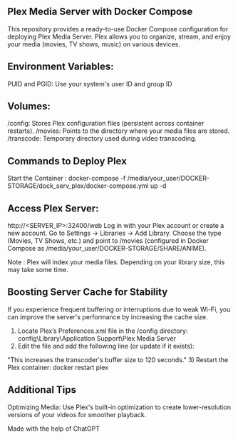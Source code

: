 ## Plex Media Server with Docker Compose
This repository provides a ready-to-use Docker Compose configuration for deploying Plex Media Server. Plex allows you to organize, stream, and enjoy your media (movies, TV shows, music) on various devices.

## Environment Variables:
PUID and PGID: Use your system's user ID and group ID

## Volumes:
/config: Stores Plex configuration files (persistent across container restarts).
/movies: Points to the directory where your media files are stored.
/transcode: Temporary directory used during video transcoding.

## Commands to Deploy Plex
Start the Container : 
docker-compose -f /media/your_user/DOCKER-STORAGE/dock_serv_plex/docker-compose.yml up -d

## Access Plex Server:
http://<SERVER_IP>:32400/web
Log in with your Plex account or create a new account.
Go to Settings → Libraries → Add Library.
Choose the type (Movies, TV Shows, etc.) and point to /movies (configured in Docker Compose as /media/your_user/DOCKER-STORAGE/SHARE/ANIME).

Note : Plex will index your media files. Depending on your library size, this may take some time.

## Boosting Server Cache for Stability
If you experience frequent buffering or interruptions due to weak Wi-Fi, you can improve the server's performance by increasing the cache size.
1) Locate Plex’s Preferences.xml file in the /config directory:
config\Library\Application Support\Plex Media Server
2) Edit the file and add the following line (or update if it exists): 
<Setting id="TranscoderBufferSize" value="120"/>
"This increases the transcoder's buffer size to 120 seconds."
3) Restart the Plex container:
docker restart plex

## Additional Tips
Optimizing Media: Use Plex's built-in optimization to create lower-resolution versions of your videos for smoother playback.

Made with the help of ChatGPT